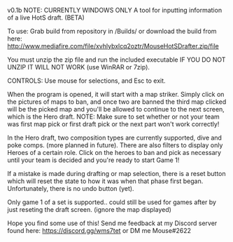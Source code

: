 v0.1b NOTE: CURRENTLY WINDOWS ONLY
A tool for inputting information of a live HotS draft. (BETA)

To use: Grab build from repository in /Builds/ or download the build from here: 
http://www.mediafire.com/file/xvhlybxlcq2oztr/MouseHotSDrafter.zip/file

You must unzip the zip file and run the included executable IF YOU DO NOT UNZIP IT WILL NOT WORK (use WinRAR or 7zip).

CONTROLS: Use mouse for selections, and Esc to exit.

When the program is opened, it will start with a map striker. Simply click on the pictures of maps to ban, and once two are banned the third
map clicked will be the picked map and you'll be allowed to continue to the next screen, which is the Hero draft.
NOTE: Make sure to set whether or not your team was first map pick or first draft pick or the next part won't work correctly!

In the Hero draft, two composition types are currently supported, dive and poke comps. (more planned in future). There are also
filters to display only Heroes of a certain role. Click on the heroes to ban and pick as necessary until your team is decided and 
you're ready to start Game 1!

If a mistake is made during drafting or map selection, there is a reset button which will reset the state to how it was when that
phase first began. Unfortunately, there is no undo button (yet).

Only game 1 of a set is supported.. could still be used for games after by just reseting the draft screen. (ignore the map displayed)

Hope you find some use of this! Send me feedback at my Discord server found here: https://discord.gg/wms7tet or DM me Mouse#2622

